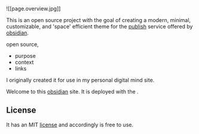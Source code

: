 ![[page.overview.jpg]]

This is an open source project with the goal of creating a modern, minimal, customizable, and 'space' efficient theme for the [publish](https://obsidian.md/publish) service offered by [obsidian](https://obsidian.md). 

open source,

- purpose
- context
- links

I originally created it for use in my personal digital mind site.

Welcome to this [obsidian](https://obsidian.md) site. It is deployed with the . 

## License
It has an MIT [license](https://github.com/harttraveller/mintel-theme/blob/main/LICENSE) and accordingly is free to use. 


